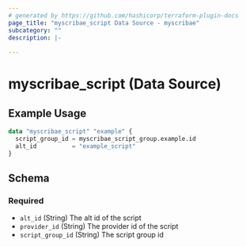 ```yaml
---
# generated by https://github.com/hashicorp/terraform-plugin-docs
page_title: "myscribae_script Data Source - myscribae"
subcategory: ""
description: |-
  
---
```


# myscribae_script (Data Source)



## Example Usage

```terraform
data "myscribae_script" "example" {
  script_group_id = myscribae_script_group.example.id
  alt_id          = "example_script"
}
```

<!-- schema generated by tfplugindocs -->
## Schema

### Required

- `alt_id` (String) The alt id of the script
- `provider_id` (String) The provider id of the script
- `script_group_id` (String) The script group id
